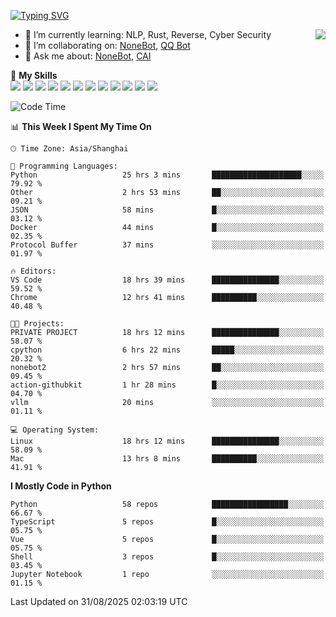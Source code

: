 [![Typing SVG](https://readme-typing-svg.herokuapp.com?size=25&duration=2500&color=8C43EA&vCenter=true&width=200&height=40&lines=Hi+there+%F0%9F%91%8B%F0%9F%8F%BB;I'm+yanyongyu)](https://git.io/typing-svg)

<a href="#">
  <img align="right" src="https://github-readme-stats.vercel.app/api?username=yanyongyu&count_private=true&show_icons=true&bg_color=15,f2f7fd,E0EAFC" />
</a>

- 🌱 I’m currently learning: NLP, Rust, Reverse, Cyber Security
- 👯 I’m collaborating on: [NoneBot](https://github.com/nonebot), [QQ Bot](https://github.com/Mrs4s/go-cqhttp)
- 💬 Ask me about: [NoneBot](https://github.com/nonebot), [CAI](https://github.com/cscs181/CAI)

🌟 **My Skills**  
![](https://img.shields.io/badge/-Python-3e74a2?style=flat-square&logo=Python&logoColor=fff)
![](https://img.shields.io/badge/-TypeScript-3178C6?style=flat-square&logo=TypeScript&logoColor=fff)
![](https://img.shields.io/badge/-Vue-4fc08d?style=flat-square&logo=Vue.js&logoColor=fff)
![](https://img.shields.io/badge/-React-2d98ce?style=flat-square&logo=React&logoColor=fff)
![](https://img.shields.io/badge/-FastAPI-009688?style=flat-square&logo=FastAPI&logoColor=fff)
![](https://img.shields.io/badge/-Linux-000000?style=flat-square&logo=Linux&logoColor=fff)
![](https://img.shields.io/badge/-Docker-2496ED?style=flat-square&logo=Docker&logoColor=fff)
![](https://img.shields.io/badge/-Kubernetes-326CE5?style=flat-square&logo=Kubernetes&logoColor=fff)
![](https://img.shields.io/badge/-GitHub%20Actions-2088FF?style=flat-square&logo=GitHubActions&logoColor=fff)
![](https://img.shields.io/badge/-PostgreSQL-4169E1?style=flat-square&logo=PostgreSQL&logoColor=fff)
![](https://img.shields.io/badge/-Redis-DC382D?style=flat-square&logo=Redis&logoColor=fff)
![](https://img.shields.io/badge/-MongoDB-47A248?style=flat-square&logo=MongoDB&logoColor=fff)

<!--START_SECTION:waka-->
![Code Time](http://img.shields.io/badge/Code%20Time-7%2C936%20hrs%2059%20mins-blue)

📊 **This Week I Spent My Time On** 

```text
🕑︎ Time Zone: Asia/Shanghai

💬 Programming Languages: 
Python                   25 hrs 3 mins       ████████████████████░░░░░   79.92 % 
Other                    2 hrs 53 mins       ██░░░░░░░░░░░░░░░░░░░░░░░   09.21 % 
JSON                     58 mins             █░░░░░░░░░░░░░░░░░░░░░░░░   03.12 % 
Docker                   44 mins             █░░░░░░░░░░░░░░░░░░░░░░░░   02.35 % 
Protocol Buffer          37 mins             ░░░░░░░░░░░░░░░░░░░░░░░░░   01.97 % 

🔥 Editors: 
VS Code                  18 hrs 39 mins      ███████████████░░░░░░░░░░   59.52 % 
Chrome                   12 hrs 41 mins      ██████████░░░░░░░░░░░░░░░   40.48 % 

🐱‍💻 Projects: 
PRIVATE PROJECT          18 hrs 12 mins      ███████████████░░░░░░░░░░   58.07 % 
cpython                  6 hrs 22 mins       █████░░░░░░░░░░░░░░░░░░░░   20.32 % 
nonebot2                 2 hrs 57 mins       ██░░░░░░░░░░░░░░░░░░░░░░░   09.45 % 
action-githubkit         1 hr 28 mins        █░░░░░░░░░░░░░░░░░░░░░░░░   04.70 % 
vllm                     20 mins             ░░░░░░░░░░░░░░░░░░░░░░░░░   01.11 % 

💻 Operating System: 
Linux                    18 hrs 12 mins      ███████████████░░░░░░░░░░   58.09 % 
Mac                      13 hrs 8 mins       ██████████░░░░░░░░░░░░░░░   41.91 % 
```

**I Mostly Code in Python** 

```text
Python                   58 repos            █████████████████░░░░░░░░   66.67 % 
TypeScript               5 repos             █░░░░░░░░░░░░░░░░░░░░░░░░   05.75 % 
Vue                      5 repos             █░░░░░░░░░░░░░░░░░░░░░░░░   05.75 % 
Shell                    3 repos             █░░░░░░░░░░░░░░░░░░░░░░░░   03.45 % 
Jupyter Notebook         1 repo              ░░░░░░░░░░░░░░░░░░░░░░░░░   01.15 % 
```




 Last Updated on 31/08/2025 02:03:19 UTC
<!--END_SECTION:waka-->
